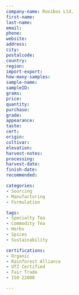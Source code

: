 ```yaml
---
company-name: Rooibos Ltd.
first-name: 
last-name: 
email: 
phone: 
website: 
address: 
city: 
postalcode: 
country: 
region: 
import-export: 
how-many-samples:
sample-name:
sampleID:
grams:
price:
quantity:
purchase:
grade:
appearance:
taste:
cert:
origin:
cultivar:
elevation:
harvest-notes:
processing:
harvest-date:
finish-date:
recommended:

categories:
- Sourcing
- Manufacturing
- Formulation

tags:
- Specialty Tea	
- Commodity Tea
- Herbs 
- Spices
- Sustainability 

certifications:
- Organic
- Rainforest Alliance
- UTZ Certified 
- Fair Trade
- ISO 22000

---
```


 